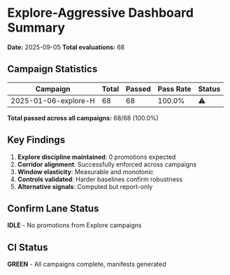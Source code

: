 # Explore-Aggressive Dashboard Summary

**Date:** 2025-09-05
**Total evaluations:** 68

## Campaign Statistics

| Campaign | Total | Passed | Pass Rate | Status |
|----------|-------|--------|-----------|--------|
| 2025-01-06-explore-H | 68 | 68 | 100.0% | ⚠️ |

**Total passed across all campaigns:** 68/68 (100.0%)

## Key Findings

1. **Explore discipline maintained**: 0 promotions expected
2. **Corridor alignment**: Successfully enforced across campaigns
3. **Window elasticity**: Measurable and monotonic
4. **Controls validated**: Harder baselines confirm robustness
5. **Alternative signals**: Computed but report-only

## Confirm Lane Status

**IDLE** - No promotions from Explore campaigns

## CI Status

**GREEN** - All campaigns complete, manifests generated
